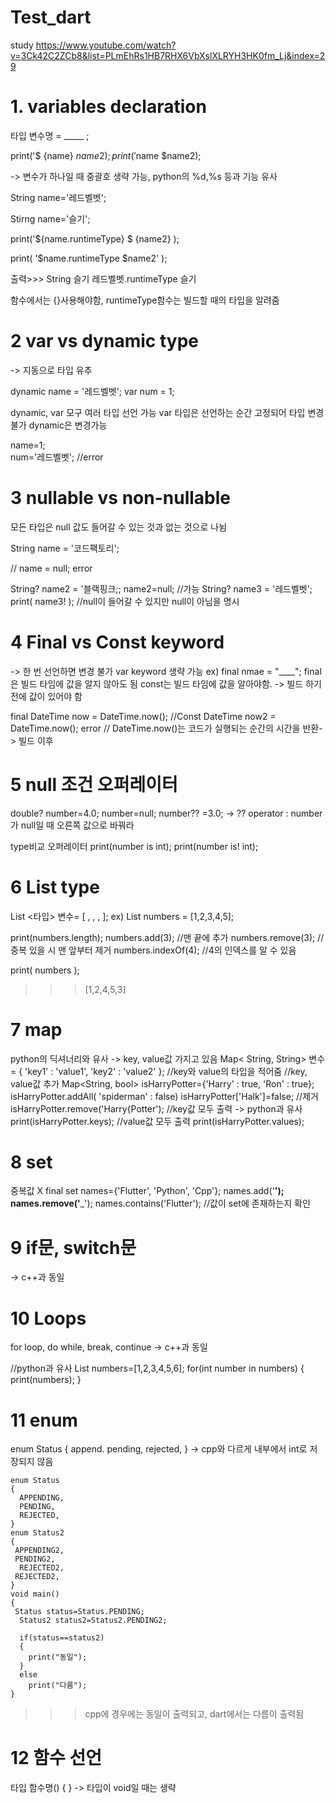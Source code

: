 # Test_dart
study https://www.youtube.com/watch?v=3Ck42C2ZCb8&list=PLmEhRs1HB7RHX6VbXslXLRYH3HK0fm_Lj&index=29
# 1. variables declaration
  타입 변수명 = _____ ;
  
  print('$ {name} ${name2}); 
  print('$name $name2); 
  
  -> 변수가 하나일 때 중괄호 생략 가능, python의 %d,%s 등과 기능 유사
  
  String name='레드벨벳';
  
  Stirng name='슬기';
  
  print('${name.runtimeType} $ {name2} );
  
  print( '$name.runtimeType $name2' );    
  
  
  출력>>> String 슬기
      레드벨벳.runtimeType 슬기
  
  함수에서는 {}사용해야함, runtimeType함수는 빌드할 때의 타입을 알려줌

      
  
# 2 var vs dynamic type
  -> 지동으로 타입 유추
  
  dynamic name = '레드벨벳';
  var num = 1;
  
  dynamic, var 모구 여러 타입 선언 가능
  var 타입은 선언하는 순간 고정되어 타입 변경 불가
  dynamic은 변경가능
  
  name=1;    
  num='레드벨벳';     //error
  
 
 # 3 nullable vs non-nullable
  모든 타입은 null 값도 들어갈 수 있는 것과 없는 것으로 나뉨
  
  String name = '코드팩토리';
  
  // name = null;       error
  
  String? name2 = '블랙핑크;;
  name2=null;         //가능
  String? name3 = '레드벨벳';
  print( name3! );    //null이 들어갈 수 있지만 null이 아님을 명시
 
 
 # 4 Final vs Const keyword
  -> 한 번 선언하면 변경 불가
  var keyword 생략 가능 ex) final nmae = "____";
  final은 빌드 타임에 값을 알지 않아도 됨
   const는 빌드 타임에 값을 알아야함. -> 빌드 하기전에 값이 있어야 함
 
  final DateTime now = DateTime.now();
  //Const DateTime now2 = DateTime.now();     error
  // DateTime.now()는 코드가 실행되는 순간의 시간을 반환-> 빌드 이후 
# 5 null 조건 오퍼레이터
  double? number=4.0;
  number=null;
  number?? =3.0;
  -> ?? operator : number가 null일 때 오른쪽 값으로 바꿔라
  
  type비교 오퍼레이터
  print(number is int);
  print(number is! int);
  
# 6 List type
  List <타입> 변수= [ , , , ];
  ex) List <int> numbers = [1,2,3,4,5];
  
  print(numbers.length);
  numbers.add(3);      //맨 끝에 추가
  numbers.remove(3);   //중복 있을 시 맨 앞부터 제거
  numbers.indexOf(4);  //4의 인덱스를 알 수 있음
  
  print( numbers );
  >>> [1,2,4,5,3]
  
# 7 map
   python의 딕셔너리와 유사 -> key, value값 가지고 있음
   Map< String, String> 변수 = { 'key1' : 'value1', 'key2' : 'value2' };
   //key와 value의 타입을 적어줌
   //key, value값 추가
   Map<String, bool> isHarryPotter={'Harry' : true, 'Ron' : true};
   isHarryPotter.addAll( 'spiderman' : false)
   isHarryPotter['Halk']=false;
   //제거
   isHarryPotter.remove('Harry{Potter');
   //key값 모두 출력 -> python과 유사
   print(isHarryPotter.keys);
   //value값 모두 출력
   print(isHarryPotter.values);
  
# 8 set
  중복값 X
  final set <String> names={'Flutter', 'Python', 'Cpp'};
  names.add('__');
  names.remove('___');
  names.contains('Flutter');    //값이 set에 존재하는지 확인
 
# 9 if문, switch문
  -> c++과 동일
  
# 10 Loops
  for loop, do while, break, continue -> c++과 동일
  
  //python과 유사
  List <int> numbers=[1,2,3,4,5,6];
  for(int number in numbers)
  {
    print(numbers);
  }
  
# 11 enum 
  enum Status
  {
    append.
    pending,
    rejected,
  }
  -> cpp와 다르게 내부에서 int로 저장되지 않음
    
    enum Status
    {
      APPENDING,
      PENDING,
      REJECTED,
    }
    enum Status2
    {
     APPENDING2,
     PENDING2,
      REJECTED2,
     REJECTED2,
    }
    void main() 
    {
     Status status=Status.PENDING;
      Status2 status2=Status2.PENDING2;
  
      if(status==status2)
      {
        print("동일");
      }   
      else
        print("다름");
    }
    
   >>> cpp에 경우에는 동일이 출력되고, dart에서는 다름이 출력됨
 # 12 함수 선언
  타입 함수명()
  {
  }
  -> 타입이 void일 때는 생략 
